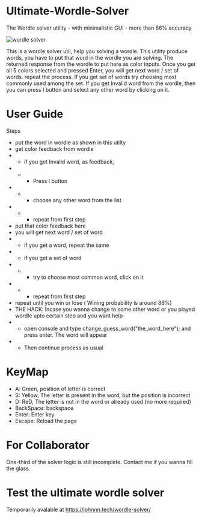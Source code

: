 # Ultimate-Wordle-Solver
The Wordle solver utility - with minimalistic GUI - more than 86% accuracy

![wordle solver](https://user-images.githubusercontent.com/29673767/155016964-62c52534-f2e7-4016-9902-937acad57df8.jpg)

This is a wordle solver util, help you solving a wordle. This utility produce words, you have to put that word in the wordle you are solving. The returned response from the wordle to put here as color inputs. Once you get all 5 colors selected and pressed Enter, you will get next word / set of words. repeat the process. If you get set of words try choosing most commonly used among the set. If you get Invalid word from the wordle, then you can press I button and select any other word by clicking on it. 
# User Guide
Steps
- put the word in wordle as shown in this utilty
- get color feedback from wordle
- - if you get Invalid word, as feedback, 
- - - Press I button
- - - choose any other word from the list 
- - - repeat from first step
- put that color feedback here
- you will get next word / set of word
- - if you get a word, repeat the same
- - if you get a set of word
- - - try to choose most common word, click on it
- - - repeat from first step
- repeat until you win or lose ( Wining probability is around 86%)
- THE HACK: Incase you wanna change to some other word or you played wordle upto certain step and you want help
- - open console and type change_guess_word("the_word_here"); and press enter. The word will appear
- - Then continue process as usual

# KeyMap
- A: Green, position of letter is correct
- S: Yellow, The letter is present in the word, but the position is incorrect
- D: ReD, The letter is not in the word or already used (no more required)
- BackSpace: backspace
- Enter: Enter key
- Escape: Reload the page

# For Collaborator
 One-third of the solver logic is still incomplete. Contact me if you wanna fill the glass.

# Test the ultimate wordle solver
Temporarily avalable at https://johnnn.tech/wordle-solver/


